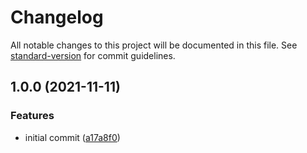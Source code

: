 # Changelog

All notable changes to this project will be documented in this file. See [standard-version](https://github.com/conventional-changelog/standard-version) for commit guidelines.

## 1.0.0 (2021-11-11)


### Features

* initial commit ([a17a8f0](https://github.com/wood1986/preview-playground/commit/a17a8f0e2e2b7782de633b4e33f348887514cd62))
